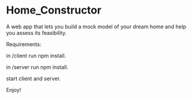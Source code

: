 # Home_Constructor

A web app that lets you build a mock model of your dream home and help you assess its feasibility.


Requirements:

in /client run npm install.

in /server run npm install.

start client and server.

Enjoy!
